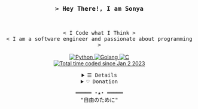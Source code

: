 <h3 align="center">
        <samp>&gt; Hey There!, I am <b>Sonya</b>
        </samp>
</h3>
<br>
<p align="center">
        <samp>
                < I Code what I Think >
                <br>
                < I am a software engineer and passionate about programming >
                <br>
                <br>
        </samp>
        <a href="https://github.com/SonyaCore?tab=repositories" target="_blank"><img alt="Python"
        src="https://img.shields.io/badge/-Python-3776AB?style=flat-square&logo=Python&logoColor=white">
        </a>
        <a href="https://github.com/SonyaCore?tab=repositories" target="_blank"><img alt="Golang"
        src="https://img.shields.io/badge/-Go-4DABD4?style=flat-square&logo=goland&logoColor=white">
        <a href="https://github.com/SonyaCore?tab=repositories" target="_blank"><img alt="C"
        src="https://img.shields.io/badge/-C-9b3675?style=flat-square&logo=C%2B%2B&logoColor=white">
        </a>
        </a>
                        <br>
       <a href="https://wakatime.com/@268934bd-207d-4a43-829e-61d78af7851b"><img src="https://wakatime.com/badge/user/268934bd-207d-4a43-829e-61d78af7851b.svg" alt="Total time coded since Jan 2 2023" /></a>
</p>
<details align="center">
    <summary> <samp>&#9776; Details</samp></summary>
    <p align="center">
        <br>
        <img alt="Sonya Core GitHub Stats" src="https://github-readme-stats.vercel.app/api?username=SonyaCore&show_icons=true&theme=tokyonight&border_radius=20&card_width=500&count_private=true" />
        <br>
        <img alt="SonyaCore Most Used Languages" src="https://github-readme-stats.vercel.app/api/top-langs/?username=SonyaCore&layout=compact&show_icons=true&theme=tokyonight&border_radius=20&card_width=450&count_private=true" />
        <br>
        <br>
        <img alt="SonyaCore Counter Status"src="https://komarev.com/ghpvc/?username=SonyaCore&color=ff69b4" />
         <a href="https://github.com/SonyaCore?tab=followers" target="_blank"><img alt="Followers" src="https://img.shields.io/badge/--000000?style=flat-square&logo=RSS&logoColor=white"></a>

</details>

<details align="center">
    <summary> <samp>&#9825; Donation</samp></summary>
    <p>If my Projects helped you, you can also help me too ❤️</p>
    <table>
        <tr>
        <img alt="TRON"
        src="https://img.shields.io/badge/TRX-Tron-ff69b4" target="_blank"> &nbsp; TTTo7aasobgqH5pKouCJfmPYn2KLed2RA3</a>
</tr>
<br>
        <tr>
        <img alt="Bitcoin"
        src="https://img.shields.io/badge/BTC-Bitcoin-orange" target="_blank">&nbsp;bc1qgdav05s04qx99mdveuvdt76jauttcwdq687pc8</a>
</tr>
<br>
        <tr>
        <img alt="Ethereum"
        src="https://img.shields.io/badge/ETH-Ethereum-blue" target="_blank">&nbsp;0xD17dF52790f5D6Bf0b29151c7ABC4FFC4056f937</a>
</tr>
<br>
        <tr>
        <img alt="Tether"
        src="https://img.shields.io/badge/ERC20-Tether-purple" target="_blank">&nbsp;0xD17dF52790f5D6Bf0b29151c7ABC4FFC4056f937</a>
</tr>
</table>
</details>
<samp>
    <p align="center">
    ═════ ⋆★⋆ ═════
        <br>
        "自由のために"
    </p>
</samp>

[tron-button]: https://img.shields.io/badge/TRX-Tron-ff69b4
[tether-button]: https://img.shields.io/badge/ERC20-Tether-purple
[bitcoin-button]: https://img.shields.io/badge/BTC-Bitcoin-orange
[ethereum-button]: https://img.shields.io/badge/ETH-Ethereum-blue
